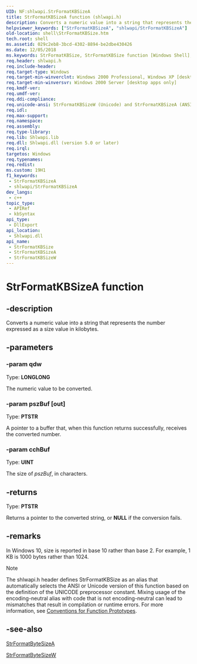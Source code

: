 ```yaml
---
UID: NF:shlwapi.StrFormatKBSizeA
title: StrFormatKBSizeA function (shlwapi.h)
description: Converts a numeric value into a string that represents the number expressed as a size value in kilobytes. (ANSI)
helpviewer_keywords: ["StrFormatKBSizeA", "shlwapi/StrFormatKBSizeA"]
old-location: shell\StrFormatKBSize.htm
tech.root: shell
ms.assetid: 029c2eb8-3bcd-4302-8894-be2dbe430426
ms.date: 12/05/2018
ms.keywords: StrFormatKBSize, StrFormatKBSize function [Windows Shell], StrFormatKBSizeA, StrFormatKBSizeW, _win32_StrFormatKBSize, shell.StrFormatKBSize, shlwapi/StrFormatKBSize, shlwapi/StrFormatKBSizeA, shlwapi/StrFormatKBSizeW
req.header: shlwapi.h
req.include-header: 
req.target-type: Windows
req.target-min-winverclnt: Windows 2000 Professional, Windows XP [desktop apps only]
req.target-min-winversvr: Windows 2000 Server [desktop apps only]
req.kmdf-ver: 
req.umdf-ver: 
req.ddi-compliance: 
req.unicode-ansi: StrFormatKBSizeW (Unicode) and StrFormatKBSizeA (ANSI)
req.idl: 
req.max-support: 
req.namespace: 
req.assembly: 
req.type-library: 
req.lib: Shlwapi.lib
req.dll: Shlwapi.dll (version 5.0 or later)
req.irql: 
targetos: Windows
req.typenames: 
req.redist: 
ms.custom: 19H1
f1_keywords:
 - StrFormatKBSizeA
 - shlwapi/StrFormatKBSizeA
dev_langs:
 - c++
topic_type:
 - APIRef
 - kbSyntax
api_type:
 - DllExport
api_location:
 - Shlwapi.dll
api_name:
 - StrFormatKBSize
 - StrFormatKBSizeA
 - StrFormatKBSizeW
---
```


# StrFormatKBSizeA function


## -description

Converts a numeric value into a string that represents the number expressed as a size value in kilobytes.

## -parameters

### -param qdw

Type: <b>LONGLONG</b>

The numeric value to be converted.

### -param pszBuf [out]

Type: <b>PTSTR</b>

A pointer to a buffer that, when this function returns successfully, receives the converted number.

### -param cchBuf

Type: <b>UINT</b>

The size of <i>pszBuf</i>, in characters.

## -returns

Type: <b>PTSTR</b>

Returns a pointer to the converted string, or <b>NULL</b> if the conversion fails.

## -remarks

In Windows 10, size is reported in base 10 rather than  base 2. For example, 1 KB is 1000 bytes rather than 1024.





> [!NOTE]
> The shlwapi.h header defines StrFormatKBSize as an alias that automatically selects the ANSI or Unicode version of this function based on the definition of the UNICODE preprocessor constant. Mixing usage of the encoding-neutral alias with code that is not encoding-neutral can lead to mismatches that result in compilation or runtime errors. For more information, see [Conventions for Function Prototypes](/windows/win32/intl/conventions-for-function-prototypes).

## -see-also

<a href="/windows/desktop/api/shlwapi/nf-shlwapi-strformatbytesizea">StrFormatByteSizeA</a>



<a href="/windows/desktop/api/shlwapi/nf-shlwapi-strformatbytesizew">StrFormatByteSizeW</a>

